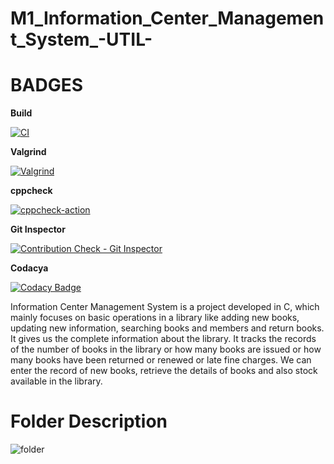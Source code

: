 # M1_Information_Center_Management_System_-UTIL-

# BADGES

**Build**

[![CI](https://github.com/Koushika-B/M1_Information_Center_Management_System_-UTIL-/actions/workflows/build.yml/badge.svg)](https://github.com/Koushika-B/M1_Information_Center_Management_System_-UTIL-/actions/workflows/build.yml)

**Valgrind**

[![Valgrind](https://github.com/Koushika-B/M1_Information_Center_Management_System_-UTIL-/actions/workflows/codequality.yml/badge.svg)](https://github.com/Koushika-B/M1_Information_Center_Management_System_-UTIL-/actions/workflows/codequality.yml)

**cppcheck**

[![cppcheck-action](https://github.com/Koushika-B/M1_Information_Center_Management_System_-UTIL-/actions/workflows/cppcheck.yml/badge.svg?branch=main)](https://github.com/Koushika-B/M1_Information_Center_Management_System_-UTIL-/actions/workflows/cppcheck.yml)

**Git Inspector**

[![Contribution Check - Git Inspector](https://github.com/Koushika-B/M1_Information_Center_Management_System_-UTIL-/actions/workflows/gitinspector.yml/badge.svg)](https://github.com/Koushika-B/M1_Information_Center_Management_System_-UTIL-/actions/workflows/gitinspector.yml)

**Codacya**

[![Codacy Badge](https://app.codacy.com/project/badge/Grade/2046cb6227104b798115e815f209acbb)](https://www.codacy.com/gh/Koushika-B/M1_Information_Center_Management_System_-UTIL-/dashboard?utm_source=github.com&amp;utm_medium=referral&amp;utm_content=Koushika-B/M1_Information_Center_Management_System_-UTIL-&amp;utm_campaign=Badge_Grade)

Information Center Management System is a project developed in C, which mainly focuses on basic operations in a library like adding new books, updating new information, searching books and members and return books. It gives us the complete information about the library. It tracks the records of the number of books in the library or how many books are issued or how many books have been returned or renewed or late fine charges. We can enter the record of new books, retrieve the details of books and also stock available in the library.

# Folder Description

![folder](https://user-images.githubusercontent.com/98836479/153466606-30a56bd4-ee59-46a3-8fd2-fda5c0d86062.PNG)

